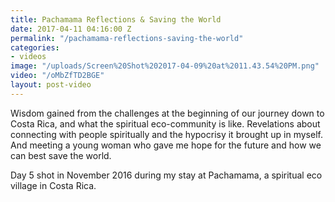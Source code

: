 ```yaml
---
title: Pachamama Reflections & Saving the World
date: 2017-04-11 04:16:00 Z
permalink: "/pachamama-reflections-saving-the-world"
categories:
- videos
image: "/uploads/Screen%20Shot%202017-04-09%20at%2011.43.54%20PM.png"
video: "/oMbZfTD2BGE"
layout: post-video
---
```


Wisdom gained from the challenges at the beginning of our journey down to Costa Rica, and what the spiritual eco-community is like. Revelations about connecting with people spiritually and the hypocrisy it brought up in myself. And meeting a young woman who gave me hope for the future and how we can best save the world.

Day 5 shot in November 2016 during my stay at Pachamama, a spiritual eco village in Costa Rica. 
